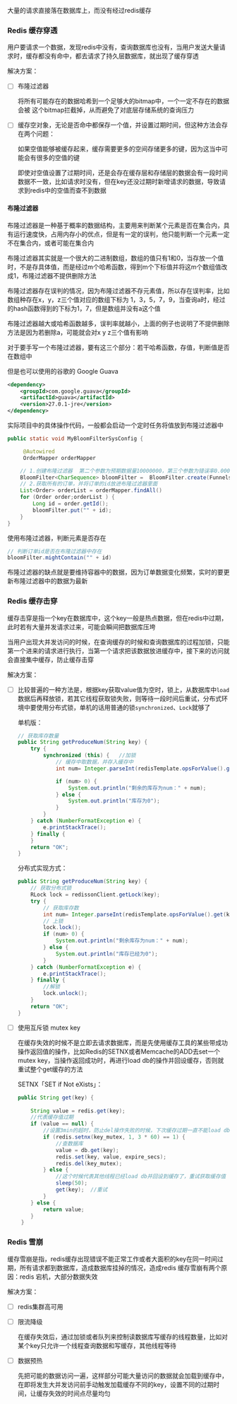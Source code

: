 

大量的请求直接落在数据库上，而没有经过redis缓存



### Redis 缓存穿透



用户要请求一个数据，发现redis中没有，查询数据库也没有，当用户发送大量请求时，缓存都没有命中，都去请求了持久层数据库，就出现了缓存穿透



解决方案：

- [ ] 布隆过滤器

  将所有可能存在的数据哈希到一个足够大的bitmap中，一个一定不存在的数据会被 这个bitmap拦截掉，从而避免了对底层存储系统的查询压力

  

- [ ] 缓存空对象，无论是否命中都保存一个值，并设置过期时间，但这种方法会存在两个问题：

  如果空值能够被缓存起来，缓存需要更多的空间存储更多的键，因为这当中可能会有很多的空值的键

  即使对空值设置了过期时间，还是会存在缓存层和存储层的数据会有一段时间数据不一致，比如请求时没有，但在key还没过期时新增请求的数据，导致请求到redis中的空值而查不到数据






#### 布隆过滤器

布隆过滤器是一种基于概率的数据结构，主要用来判断某个元素是否在集合内，具有运行速度快，占用内存小的优点，但是有一定的误判，他只能判断一个元素一定不在集合内，或者可能在集合内



布隆过滤器其实就是一个很大的二进制数组，数组的值只有1和0，当存放一个值时，不是存具体值，而是经过m个哈希函数，得到m个下标值并将这m个数组值改成1，布隆过滤器不提供删除方法



布隆过滤器存在误判的情况，因为布隆过滤器不存元素值，所以存在误判率，比如数组种存在x，y，z三个值对应的数组下标为 1，3，5，7，9，当查询a时，经过的hash函数得到的下标为1，7，但是数组并没有a这个值



布隆过滤器越大或哈希函数越多，误判率就越小，上面的例子也说明了不提供删除方法是因为若删除a，可能就会对x y z三个值有影响



对于要手写一个布隆过滤器，要有这三个部分：若干哈希函数，存值，判断值是否在数组中



但是也可以使用的谷歌的 Google Guava

```xml
<dependency>
    <groupId>com.google.guava</groupId>
    <artifactId>guava</artifactId>
    <version>27.0.1-jre</version>
</dependency>
```



实际项目中的具体操作代码，一般都会启动一个定时任务将值放到布隆过滤器中

```java
public static void MyBloomFilterSysConfig {

     @Autowired
     OrderMapper orderMapper

    // 1.创建布隆过滤器  第二个参数为预期数据量10000000，第三个参数为错误率0.00001
    BloomFilter<CharSequence> bloomFilter =  BloomFilter.create(Funnels.stringFunnel(Charset.forName("utf-8")),10000000, 0.00001);
    // 2.获取所有的订单，并将订单的id放进布隆过滤器里面
    List<Order> orderList = orderMapper.findAll()
    for (Order order;orderList ) {
        Long id = order.getId();
        bloomFilter.put("" + id);
    }
}
```



使用布隆过滤器，判断元素是否存在

```java
// 判断订单id是否在布隆过滤器中存在
bloomFilter.mightContain("" + id)
```



布隆过滤器的缺点就是要维持容器中的数据，因为订单数据变化频繁，实时的要更新布隆过滤器中的数据为最新









### Redis 缓存击穿



缓存击穿是指一个key在数据库中，这个key一般是热点数据，但在redis中过期，此时若有大量并发请求过来，可能会瞬间把数据库压垮



当用户出现大并发访问的时候，在查询缓存的时候和查询数据库的过程加锁，只能第一个进来的请求进行执行，当第一个请求把该数据放进缓存中，接下来的访问就会直接集中缓存，防止缓存击穿



解决方案：

- [ ] 比较普遍的一种方法是，根据key获取value值为空时，锁上，从数据库中`load`数据后再释放锁，若其它线程获取锁失败，则等待一段时间后重试，分布式环境中要使用分布式锁，单机的话用普通的锁`synchronized`、`Lock`就够了

  

  单机版：

  ```java
  // 获取库存数量
  public String getProduceNum(String key) {
      try {
          synchronized (this) {   //加锁
              // 缓存中取数据，并存入缓存中
              int num= Integer.parseInt(redisTemplate.opsForValue().get(key));
  
              if (num> 0) {
                  System.out.println("剩余的库存为num：" + num);
              } else {
                  System.out.println("库存为0");
              }
          }
      } catch (NumberFormatException e) {
          e.printStackTrace();
      } finally {
      }
      return "OK";
  }
  ```

  

  分布式实现方式：

  ```java
  public String getProduceNum(String key) {
      // 获取分布式锁
      RLock lock = redissonClient.getLock(key);
      try {
          // 获取库存数
          int num= Integer.parseInt(redisTemplate.opsForValue().get(key));  
          // 上锁           
          lock.lock();
          if (num> 0) {
              System.out.println("剩余库存为num：" + num);
          } else {
              System.out.println("库存已经为0");
          }
      } catch (NumberFormatException e) {
          e.printStackTrace();
      } finally {
          //解锁
          lock.unlock();
      }
      return "OK";
  }
  ```

  

- [ ] 使用互斥锁 mutex key

  在缓存失效的时候不是立即去请求数据库，而是先使用缓存工具的某些带成功操作返回值的操作，比如Redis的SETNX或者Memcache的ADD去set一个mutex key，当操作返回成功时，再进行load db的操作并回设缓存，否则就重试整个get缓存的方法

  SETNX「SET if Not eXists」：

  ```java
  public String get(key) {
      
      String value = redis.get(key);
      //代表缓存值过期
      if (value == null) { 
          //设置3min的超时，防止del操作失败的时候，下次缓存过期一直不能load db
          if (redis.setnx(key_mutex, 1, 3 * 60) == 1) { 
              //查数据库
              value = db.get(key);
              redis.set(key, value, expire_secs);
              redis.del(key_mutex);
          } else { 
              //这个时候代表其他线程已经load db并回设到缓存了，重试获取缓存值
              sleep(50);
              get(key);  //重试
          }
      } else {
          return value; 
      }
   }
  ```

  





### Redis 雪崩



缓存雪崩是指，redis缓存出现错误不能正常工作或者大面积的key在同一时间过期，所有请求都到数据库，造成数据库挂掉的情况，造成redis 缓存雪崩有两个原因：redis 宕机，大部分数据失效



解决方案：

- [ ] redis集群高可用

- [ ] 限流降级

  在缓存失效后，通过加锁或者队列来控制读数据库写缓存的线程数量，比如对某个key只允许一个线程查询数据和写缓存，其他线程等待

- [ ] 数据预热

  先把可能的数据访问一遍，这样部分可能大量访问的数据就会加载到缓存中，在即将发生大并发访问前手动触发加载缓存不同的key，设置不同的过期时间，让缓存失效的时间点尽量均匀